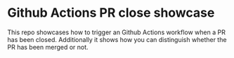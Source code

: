 # Github Actions PR close showcase

This repo showcases how to trigger an Github Actions workflow when a PR has been closed. Additionally it shows how you can distinguish whether the PR has been merged or not.

